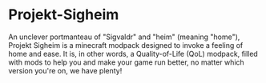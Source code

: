 # Projekt-Sigheim
An unclever portmanteau of "Sigvaldr" and "heim" (meaning "home"), Projekt Sigheim is a minecraft modpack
designed to invoke a feeling of home and ease. It is, in other words, a Quality-of-Life (QoL) modpack,
filled with mods to help you and make your game run better, no matter which version you're on, we have plenty!